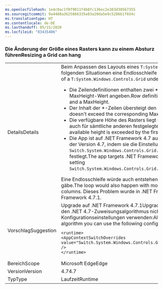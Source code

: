 ```yaml
---
ms.openlocfilehash: 1e4c0ac1f0f9011f4b8fc136ec2e383d38567355
ms.sourcegitcommit: 9a4488a3625866335e83a20da5e9c5286b1f034c
ms.translationtype: HT
ms.contentlocale: de-DE
ms.lasthandoff: 05/15/2020
ms.locfileid: "83435406"
---
```

### <a name="resizing-a-grid-can-hang"></a><span data-ttu-id="3eb4b-101">Die Änderung der Größe eines Rasters kann zu einem Absturz führen</span><span class="sxs-lookup"><span data-stu-id="3eb4b-101">Resizing a Grid can hang</span></span>

|   |   |
|---|---|
|<span data-ttu-id="3eb4b-102">Details</span><span class="sxs-lookup"><span data-stu-id="3eb4b-102">Details</span></span>|<span data-ttu-id="3eb4b-103">Beim Anpassen des Layouts eines <code>T:System.Windows.Controls.Grid</code>-Rasters kann in den folgenden Situationen eine Endlosschleife entstehen:</span><span class="sxs-lookup"><span data-stu-id="3eb4b-103">An infinite loop can occur during layout of a <code>T:System.Windows.Controls.Grid</code> under the following circumstances:</span></span><ul><li><span data-ttu-id="3eb4b-104">Die Zeilendefinitionen enthalten zwei \*-Zeilen, die jeweils einen MinHeight- und einen MaxHeight-Wert angeben.</span><span class="sxs-lookup"><span data-stu-id="3eb4b-104">Row definitions contain two \*-rows, both declaring a MinHeight and a MaxHeight.</span></span></li><li><span data-ttu-id="3eb4b-105">Der Inhalt der \*-Zeilen übersteigt den MaxHeight-Wert nicht</span><span class="sxs-lookup"><span data-stu-id="3eb4b-105">Content of the \*-rows doesn't exceed the corresponding MaxHeight</span></span></li><li><span data-ttu-id="3eb4b-106">Die verfügbare Höhe des Rasters liegt unterhalb des ersten MinHeight-Werts (dies gilt auch für sämtliche anderen festgelegten oder automatisch generierten Zeilen)</span><span class="sxs-lookup"><span data-stu-id="3eb4b-106">The Grid's available height is exceeded by the first MinHeight (plus any other fixed or Auto rows)</span></span></li><li><span data-ttu-id="3eb4b-107">Die App ist auf .NET Framework 4.7 ausgelegt oder aktiviert den Zuweisungsalgorithmus der Version 4.7, indem sie die Einstellung <code>Switch.System.Windows.Controls.Grid.StarDefinitionsCanExceedAvailableSpace=false</code> festlegt.</span><span class="sxs-lookup"><span data-stu-id="3eb4b-107">The app targets .NET Framework 4.7, or opts in to the 4.7 allocation algorithm by setting <code>Switch.System.Windows.Controls.Grid.StarDefinitionsCanExceedAvailableSpace=false</code></span></span></li></ul><span data-ttu-id="3eb4b-108">Eine Endlosschleife würde auch entstehen, wenn es mehr als zwei Zeilen oder Spalten gäbe.</span><span class="sxs-lookup"><span data-stu-id="3eb4b-108">The loop would also happen with more than two rows, or in the analogous case for columns.</span></span> <span data-ttu-id="3eb4b-109">Dieses Problem wurde in .NET Framework 4.7.1 behoben.</span><span class="sxs-lookup"><span data-stu-id="3eb4b-109">The issue is fixed in .NET Framework 4.7.1.</span></span>|
|<span data-ttu-id="3eb4b-110">Vorschlag</span><span class="sxs-lookup"><span data-stu-id="3eb4b-110">Suggestion</span></span>|<span data-ttu-id="3eb4b-111">Upgrade auf .NET Framework 4.7.1</span><span class="sxs-lookup"><span data-stu-id="3eb4b-111">Upgrade to .NET Framework 4.7.1.</span></span>  <span data-ttu-id="3eb4b-112">Wenn Sie hingegen den .NET 4.7-Zuweisungsalgorithmus nicht benötigen, können Sie auch die folgenden Konfigurationseinstellungen verwenden:</span><span class="sxs-lookup"><span data-stu-id="3eb4b-112">Alternatively, if you don't need the 4.7 allocation algorithm you can use the following configuration setting:</span></span><pre><code class="lang-xml">&lt;runtime&gt;&#13;&#10;&lt;AppContextSwitchOverrides value=&quot;Switch.System.Windows.Controls.Grid.StarDefinitionsCanExceedAvailableSpace=true&quot; /&gt;&#13;&#10;&lt;/runtime&gt;&#13;&#10;</code></pre>|
|<span data-ttu-id="3eb4b-113">Bereich</span><span class="sxs-lookup"><span data-stu-id="3eb4b-113">Scope</span></span>|<span data-ttu-id="3eb4b-114">Microsoft Edge</span><span class="sxs-lookup"><span data-stu-id="3eb4b-114">Edge</span></span>|
|<span data-ttu-id="3eb4b-115">Version</span><span class="sxs-lookup"><span data-stu-id="3eb4b-115">Version</span></span>|<span data-ttu-id="3eb4b-116">4.7</span><span class="sxs-lookup"><span data-stu-id="3eb4b-116">4.7</span></span>|
|<span data-ttu-id="3eb4b-117">Typ</span><span class="sxs-lookup"><span data-stu-id="3eb4b-117">Type</span></span>|<span data-ttu-id="3eb4b-118">Laufzeit</span><span class="sxs-lookup"><span data-stu-id="3eb4b-118">Runtime</span></span>|
